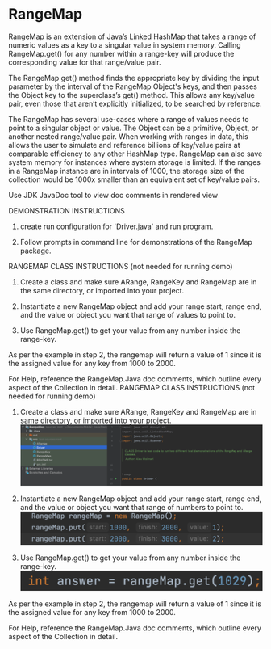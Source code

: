 # RangeMap
RangeMap is an extension of Java’s Linked HashMap that takes a range of numeric values as a key to a singular value in system memory. Calling RangeMap.get() for any number within a range-key will produce the corresponding value for that range/value pair.

The RangeMap get() method finds the appropriate key by dividing the input parameter by the
interval of the RangeMap Object's keys, and then passes the Object key to the superclass’s get() method.  This allows any key/value pair, even those that aren’t explicitly initialized, to be searched by reference.

The RangeMap has several use-cases where a range of values needs to point to a singular object or value.  The Object can be a primitive, Object, or another nested range/value pair.  When working with ranges in data, this allows the user to simulate and reference billions of key/value pairs at comparable efficiency to any other HashMap type.  RangeMap can also save system memory for instances where system storage is limited.  If the ranges in a RangeMap instance are in intervals of 1000, the storage size of the collection would be 1000x smaller than an equivalent set of key/value pairs.

Use JDK JavaDoc tool to view doc comments in rendered view

DEMONSTRATION INSTRUCTIONS

1.	create run configuration for 'Driver.java' and run program.

2.	Follow prompts in command line for demonstrations of the RangeMap package.





RANGEMAP CLASS INSTRUCTIONS (not needed for running demo)

1. Create a class and make sure ARange, RangeKey and RangeMap are in the same directory, or imported into your project.
 

2. Instantiate a new RangeMap object and add your range start, range end, and the value or object you want that range of values to point to.
 


3. Use RangeMap.get() to get your value from any number inside the range-key.
 

As per the example in step 2, the rangemap will return a value of 1 since it is the assigned value for any key from 1000 to 2000.



For Help, reference the RangeMap.Java doc comments, which outline every aspect of the Collection in detail.
RANGEMAP CLASS INSTRUCTIONS (not needed for running demo)

1. Create a class and make sure ARange, RangeKey and RangeMap are in same directory, or imported into your project.
 ![image](Picture0.png)

2. Instantiate a new RangeMap object and add your range start, range end, and the value or object you want that range of numbers to point to.
 ![image](Picture1.png)


3. Use RangeMap.get() to get your value from any number inside the range-key.
 ![image](Picture2.png)

As per the example in step 2, the rangemap will return a value of 1 since it is the assigned value for any key from 1000 to 2000.



For Help, reference the RangeMap.Java doc comments, which outline every aspect of the Collection in detail.






